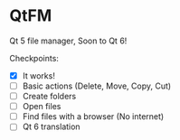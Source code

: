# QtFM
Qt 5 file manager, Soon to Qt 6!

Checkpoints:

- [x] It works!
- [ ] Basic actions (Delete, Move, Copy, Cut)
- [ ] Create folders
- [ ] Open files
- [ ] Find files with a browser (No internet)
- [ ] Qt 6 translation
